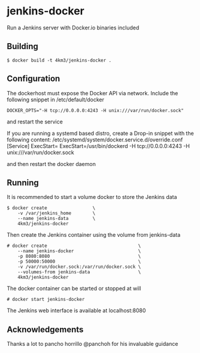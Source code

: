 # jenkins-docker
Run a Jenkins server with Docker.io binaries included

## Building
```console
$ docker build -t 4km3/jenkins-docker .
```
## Configuration
The dockerhost must expose the Docker API via network. Include the following snippet in /etc/default/docker
```text
DOCKER_OPTS="-H tcp://0.0.0.0:4243 -H unix:///var/run/docker.sock"
```
and restart the service

If you are running a systemd based distro, create a Drop-in snippet with the following content:
/etc/systemd/system/docker.service.d/override.conf
[Service]
ExecStart=
ExecStart=/usr/bin/dockerd -H tcp://0.0.0.0:4243 -H unix:///var/run/docker.sock

and then restart the docker daemon

## Running
It is recommended to start a volume docker to store the Jenkins data
```console
$ docker create                 \
    -v /var/jenkins_home        \
    --name jenkins-data         \
    4km3/jenkins-docker
```
Then create the Jenkins container using the volume from jenkins-data
```console
# docker create                                  \
    --name jenkins-docker                        \
    -p 8080:8080                                 \
    -p 50000:50000                               \
    -v /var/run/docker.sock:/var/run/docker.sock \
    --volumes-from jenkins-data                  \
    4km3/jenkins-docker
```
The docker container can be started or stopped at will
```console
# docker start jenkins-docker
```
The Jenkins web interface is available at localhost:8080

## Acknowledgements
Thanks a lot to pancho horrillo @panchoh for his invaluable guidance

